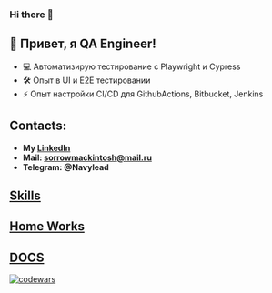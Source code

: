 ### Hi there 👋

<!--
**Navylead/Navylead** is a ✨ _special_ ✨ repository because its `README.md` (this file) appears on your GitHub profile.

Here are some ideas to get you started:

- 🔭 I’m currently working on ...
- 🌱 I’m currently learning ...
- 👯 I’m looking to collaborate on ...
- 🤔 I’m looking for help with ...
- 💬 Ask me about ...
- 📫 How to reach me: ...
- 😄 Pronouns: ...
- ⚡ Fun fact: ...
-->

## 👋 Привет, я QA Engineer!
- 💻 Автоматизирую тестирование с Playwright и Cypress
- 🛠️ Опыт в UI и E2E тестировании
- ⚡ Опыт настройки CI/CD для GithubActions, Bitbucket, Jenkins

## Contacts:
   + **My [LinkedIn](https://www.linkedin.com/in/kirill-dyshaev-mgn174/)**
   + **Mail: sorrowmackintosh@mail.ru**
   + **Telegram: @Navylead**
## [Skills](https://github.com/Navylead/Skills/blob/main/README.md)
## [Home Works](https://github.com/Navylead/HW)
## [DOCS](https://drive.google.com/drive/folders/12T_qIr-xJ-L9GRix2DK91msoRj4V1wlD?usp=sharing)
<!--## [<img src="https://www.digiseller.ru/preview/717597/p2_2304099_bf4eb712.gif">](https://drive.google.com/drive/folders/12T_qIr-xJ-L9GRix2DK91msoRj4V1wlD?usp=sharing)-->
[![codewars](https://www.codewars.com/users/Navylead/badges/large)](https://www.codewars.com/users/Navylead)
